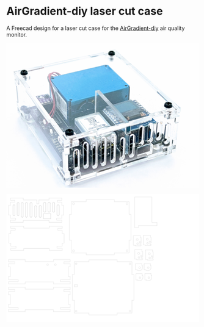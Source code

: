 # AirGradient-diy laser cut case
A Freecad design for a laser cut case for the [AirGradient-diy](https://www.airgradient.com/diy/) air quality monitor.

![assembly](/images/AirGradient-laser-case.jpg "Assembled case")

![cuts](/images/air-case.svg "Laser Cuts")
